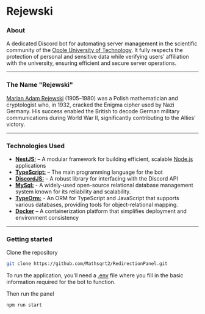 # Rejewski

### About

A dedicated Discord bot for automating server management in the scientific community of the [Opole University of Technology](https://po.edu.pl/). It fully respects the protection of personal and sensitive data while verifying users’ affiliation with the university, ensuring efficient and secure server operations.

---

### The Name "Rejewski"

[Marian Adam Rejewski](https://en.wikipedia.org/wiki/Marian_Rejewski) (1905–1980) was a Polish mathematician and cryptologist who, in 1932, cracked the Enigma cipher used by Nazi Germany. His success enabled the British to decode German military communications during World War II, significantly contributing to the Allies’ victory.

---

### Technologies Used

- [**NestJS:**](https://nestjs.com/) – A modular framework for building efficient, scalable [Node.js](http://nodejs.org/) applications  
- [**TypeScript:**](https://www.typescriptlang.org/) – The main programming language for the bot  
- [**DiscordJS:**](https://discord.js.org/) – A robust library for interfacing with the Discord API  
- [**MySql:**](https://www.mysql.com/) - A widely-used open-source relational database management system known for its reliability and scalability.
- [**TypeOrm:**](https://typeorm.io/) - An ORM for TypeScript and JavaScript that supports various databases, providing tools for object-relational mapping.
- [**Docker**](https://www.docker.com/) – A containerization platform that simplifies deployment and environment consistency

---

### Getting started

Clone the repository

```bash
git clone https://github.com/Mathsqrt2/RedirectionPanel.git

```

To run the application, you'll need a [.env](.env.example) file where you fill in the basic information required for the bot to function.

Then run the panel

```bash
npm run start
```
